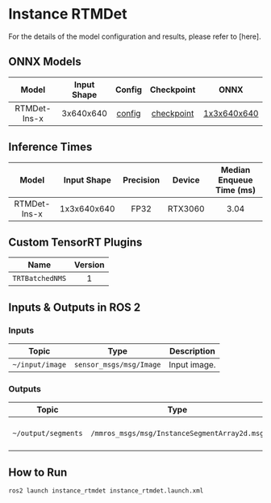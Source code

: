 # Instance RTMDet

For the details of the model configuration and results, please refer to [here]<LINK-TO-OpenMMLab-PROJECT>.

## ONNX Models

|    Model     | Input Shape |                                                    Config                                                    |                                                                         Checkpoint                                                                          |                                              ONNX                                               |
| :----------: | :---------: | :----------------------------------------------------------------------------------------------------------: | :---------------------------------------------------------------------------------------------------------------------------------------------------------: | :---------------------------------------------------------------------------------------------: |
| RTMDet-Ins-x |  3x640x640  | [config](https://github.com/open-mmlab/mmdetection/blob/main/configs/rtmdet/rtmdet-ins_x_8xb16-300e_coco.py) | [checkpoint](https://download.openmmlab.com/mmdetection/v3.0/rtmdet/rtmdet-ins_x_8xb16-300e_coco/rtmdet-ins_x_8xb16-300e_coco_20221124_111313-33d4595b.pth) | [1x3x640x640](https://drive.google.com/uc?export=download&id=1LquFPJj-GpntYDdcuvSOfQbEhrzt5S1S) |

## Inference Times

<!-- Please describe inference time of the model using trtexec. -->

|    Model     | Input Shape | Precision | Device  | Median Enqueue Time (ms) |
| :----------: | :---------: | :-------: | :-----: | :----------------------: |
| RTMDet-Ins-x | 1x3x640x640 |   FP32    | RTX3060 |           3.04           |

## Custom TensorRT Plugins

<!-- Please describe custom TensorRT plugins. -->

|      Name       | Version |
| :-------------: | :-----: |
| `TRTBatchedNMS` |    1    |

## Inputs & Outputs in ROS 2

### Inputs

<!-- Input topics, types and descriptions -->

|      Topic      |          Type           | Description  |
| :-------------: | :---------------------: | :----------: |
| `~/input/image` | `sensor_msgs/msg/Image` | Input image. |

### Outputs

<!-- Output topics, types and descriptions. -->

|        Topic        |                     Type                     |        Description        |
| :-----------------: | :------------------------------------------: | :-----------------------: |
| `~/output/segments` | `/mmros_msgs/msg/InstanceSegmentArray2d.msg` | Output instance segments. |

## How to Run

<!-- Please describe launch command. -->

```shell
ros2 launch instance_rtmdet instance_rtmdet.launch.xml
```
